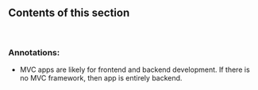 ## Contents of this section
<br>

### Annotations:
- MVC apps are likely for frontend and backend development. If there is no MVC framework, then app is entirely backend. 